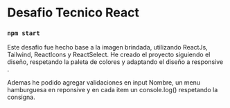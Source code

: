 # Desafio Tecnico React

### `npm start`
 Este desafio fue hecho base a la imagen brindada, utilizando ReactJs, Tailwind, ReactIcons y ReactSelect. He creado el proyecto siguiendo el diseño, respetando la paleta de colores y adaptando el diseño a responsive .
 
Ademas he podido agregar validaciones en input Nombre, un menu hamburguesa en reponsive y en cada item un console.log() respetando la consigna.  
